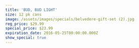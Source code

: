 ```yaml
---
title: 'BUD, BUD LIGHT'
size: 12 pk cans
image: /assets/images/specials/belvedere-gift-set (2).jpg
reg_price: $29.99
special_price: $23.99
expiration_date: 2016-05-25T00:00:00.000Z
show_special: true
---
```




